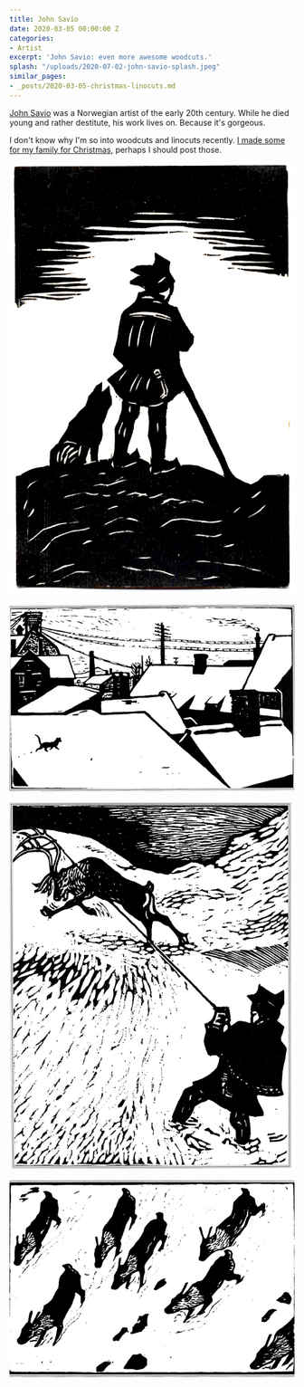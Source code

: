 ```yaml
---
title: John Savio
date: 2020-03-05 00:00:00 Z
categories:
- Artist
excerpt: 'John Savio: even more awesome woodcuts.'
splash: "/uploads/2020-07-02-john-savio-splash.jpeg"
similar_pages:
- _posts/2020-03-05-christmas-linocuts.md
---
```


[John Savio](https://en.wikipedia.org/wiki/John_Savio) was a Norwegian artist of the early 20th century. While he died young and rather destitute, his work lives on. Because it's gorgeous.

I don't know why I'm so into woodcuts and linocuts recently. [I made some for my family for Christmas](https://lucashaley.github.io/christmas-linocuts/), perhaps I should post those.

![](/uploads/2020-07-02-john-savio-01.jpeg)

![](/uploads/2020-07-02-john-savio-02.png)

![](/uploads/2020-07-02-john-savio-03.png)

![](/uploads/2020-07-02-john-savio-04.png)